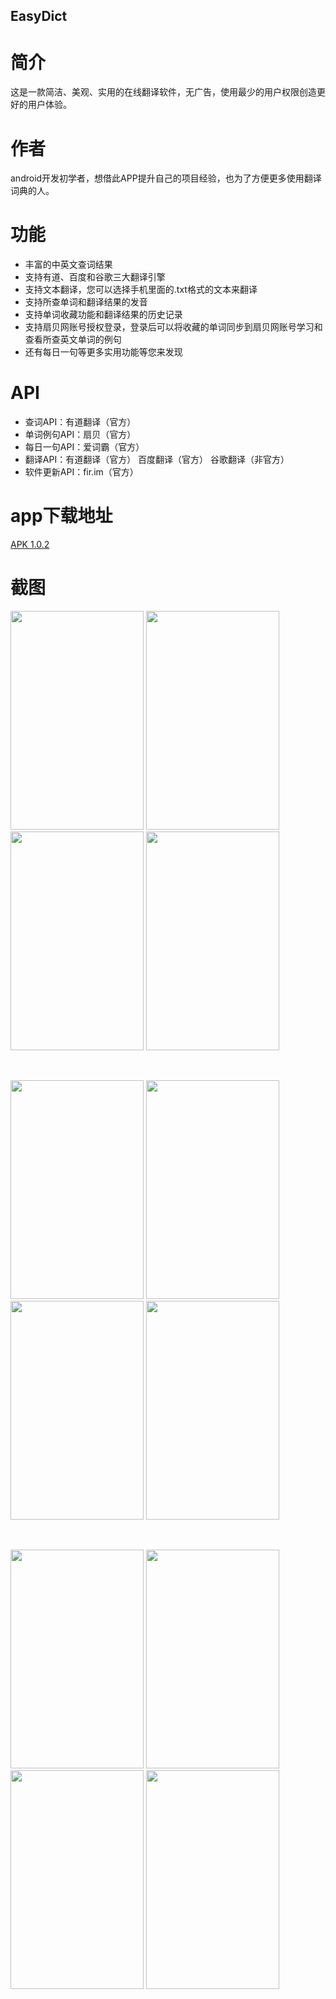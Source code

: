 ## EasyDict

# 简介

这是一款简洁、美观、实用的在线翻译软件，无广告，使用最少的用户权限创造更好的用户体验。

# 作者

android开发初学者，想借此APP提升自己的项目经验，也为了方便更多使用翻译词典的人。

# 功能

- 丰富的中英文查词结果
- 支持有道、百度和谷歌三大翻译引擎
- 支持文本翻译，您可以选择手机里面的.txt格式的文本来翻译
- 支持所查单词和翻译结果的发音
- 支持单词收藏功能和翻译结果的历史记录
- 支持扇贝网账号授权登录，登录后可以将收藏的单词同步到扇贝网账号学习和查看所查英文单词的例句
- 还有每日一句等更多实用功能等您来发现

# API

- 查词API：有道翻译（官方）
- 单词例句API：扇贝（官方）
- 每日一句API：爱词霸（官方）
- 翻译API：有道翻译（官方） 百度翻译（官方） 谷歌翻译（非官方）
- 软件更新API：fir.im（官方）

# app下载地址

<a href="http://fir.im/easydict">APK 1.0.2</a>

# 截图

<p>
  <img src="https://github.com/Veeson/easydict/blob/master/screenshot/Screenshot_2016-07-14-10-49-35_com.veeson.easydic.png" width="213" height="350"/>
  <img src="https://github.com/Veeson/easydict/blob/master/screenshot/Screenshot_2016-07-14-10-45-52_com.veeson.easydic.png" width="213" height="350"/>
  <img src="https://github.com/Veeson/easydict/blob/master/screenshot/Screenshot_2016-07-14-11-09-52_com.veeson.easydic.png" width="213" height="350"/>
  <img src="https://github.com/Veeson/easydict/blob/master/screenshot/Screenshot_2016-07-14-10-46-01_com.veeson.easydic.png" width="213" height="350"/>
</p>

<br />

<p>
  <img src="https://github.com/Veeson/easydict/blob/master/screenshot/Screenshot_2016-07-14-10-46-41_com.veeson.easydic.png" width="213" height="350"/>
  <img src="https://github.com/Veeson/easydict/blob/master/screenshot/Screenshot_2016-07-14-10-45-58_com.veeson.easydic.png" width="213" height="350"/>
  <img src="https://github.com/Veeson/easydict/blob/master/screenshot/Screenshot_2016-07-14-11-06-25_com.veeson.easydic.png" width="213" height="350"/>
  <img src="https://github.com/Veeson/easydict/blob/master/screenshot/Screenshot_2016-07-14-10-46-52_com.veeson.easydic.png" width="213" height="350"/>
</p>

<br />

<p>
  <img src="https://github.com/Veeson/easydict/blob/master/screenshot/Screenshot_2016-07-14-10-48-53_com.veeson.easydic.png" width="213" height="350"/>
  <img src="https://github.com/Veeson/easydict/blob/master/screenshot/Screenshot_2016-07-14-10-49-00_com.veeson.easydic.png" width="213" height="350"/>
  <img src="https://github.com/Veeson/easydict/blob/master/screenshot/Screenshot_2016-07-14-11-05-47_com.veeson.easydic.png" width="213" height="350"/>
  <img src="https://github.com/Veeson/easydict/blob/master/screenshot/Screenshot_2016-07-14-11-09-03_com.veeson.easydic.png" width="213" height="350"/>
</p>
